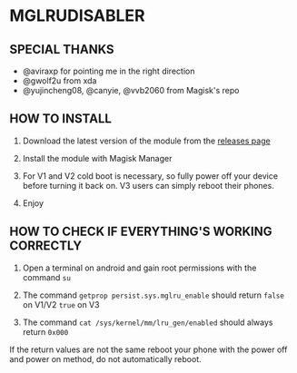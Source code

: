 MGLRUDISABLER
=
SPECIAL THANKS
-
* @aviraxp for pointing me in the right direction
* @gwolf2u from xda
* @yujincheng08, @canyie, @vvb2060 from Magisk's repo


HOW TO INSTALL
-
1. Download the latest version of the module from the [releases page](https://github.com/LukeSkyD/NP1-MGLRU-FIX/releases)

2. Install the module with Magisk Manager

3. For V1 and V2 cold boot is necessary, so fully power off your device before turning it back on.
V3 users can simply reboot their phones.

4. Enjoy


HOW TO CHECK IF EVERYTHING'S WORKING CORRECTLY
-
1. Open a terminal on android and gain root permissions with the command
```su```

2. The command ```getprop persist.sys.mglru_enable``` should return ```false``` on V1/V2 ```true``` on V3

3. The command ```cat /sys/kernel/mm/lru_gen/enabled``` should always return ```0x000```

If the return values are not the same reboot your phone with the power off and power on method, do not automatically reboot.
